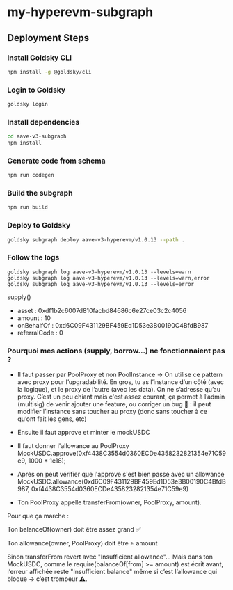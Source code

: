 # my-hyperevm-subgraph

## Deployment Steps

### Install Goldsky CLI
```bash
npm install -g @goldsky/cli
```

### Login to Goldsky
```bash
goldsky login
```

### Install dependencies
```bash
cd aave-v3-subgraph
npm install
```

### Generate code from schema
```bash
npm run codegen
```

### Build the subgraph
```bash
npm run build
```

### Deploy to Goldsky
```bash
goldsky subgraph deploy aave-v3-hyperevm/v1.0.13 --path .
```

### Follow the logs
```
goldsky subgraph log aave-v3-hyperevm/v1.0.13 --levels=warn
goldsky subgraph log aave-v3-hyperevm/v1.0.13 --levels=warn,error
goldsky subgraph log aave-v3-hyperevm/v1.0.13 --levels=error
```

supply()
- asset : 0xdf1b2c6007d810facbd84686c6e27ce03c2c4056
- amount : 10
- onBehalfOf : 0xd6C09F431129BF459Ed1D53e3B00190C4BfdB987
- referralCode : 0
  
### Pourquoi mes actions (supply, borrow...) ne fonctionnaient pas ? 
- Il faut passer par PoolProxy et non PoolInstance
-> On utilise ce pattern avec proxy pour l’upgradabilité. En gros, tu as l’instance d’un côté (avec la logique), et le proxy de l’autre (avec les data). On ne s’adresse qu’au proxy.
C’est un peu chiant mais c'est assez courant, ça permet à l’admin (multisig) de venir ajouter une feature, ou corriger un bug 🐛  : il peut modifier l’instance sans toucher au proxy (donc sans toucher à ce qu’ont fait les gens, etc)

- Ensuite il faut approve et minter le mockUSDC
- Il faut donner l'allowance au PoolProxy
MockUSDC.approve(0xf4438C3554d0360ECDe4358232821354e71C59e9, 1000 * 1e18);

- Après on peut vérifier que l'approve s'est bien passé avec un allowance 
MockUSDC.allowance(0xd6C09F431129BF459Ed1D53e3B00190C4BfdB987, 0xf4438C3554d0360ECDe4358232821354e71C59e9)

- Ton PoolProxy appelle transferFrom(owner, PoolProxy, amount).

Pour que ça marche :

Ton balanceOf(owner) doit être assez grand ✅

Ton allowance(owner, PoolProxy) doit être ≥ amount

Sinon transferFrom revert avec "Insufficient allowance"…
Mais dans ton MockUSDC, comme le require(balanceOf[from] >= amount) est écrit avant, l’erreur affichée reste "Insufficient balance" même si c’est l’allowance qui bloque → c’est trompeur ⚠️.